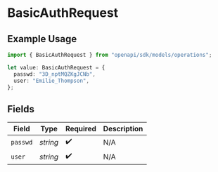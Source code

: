 # BasicAuthRequest

## Example Usage

```typescript
import { BasicAuthRequest } from "openapi/sdk/models/operations";

let value: BasicAuthRequest = {
  passwd: "3D_nptMQZKgJCNb",
  user: "Emilie_Thompson",
};
```

## Fields

| Field              | Type               | Required           | Description        |
| ------------------ | ------------------ | ------------------ | ------------------ |
| `passwd`           | *string*           | :heavy_check_mark: | N/A                |
| `user`             | *string*           | :heavy_check_mark: | N/A                |